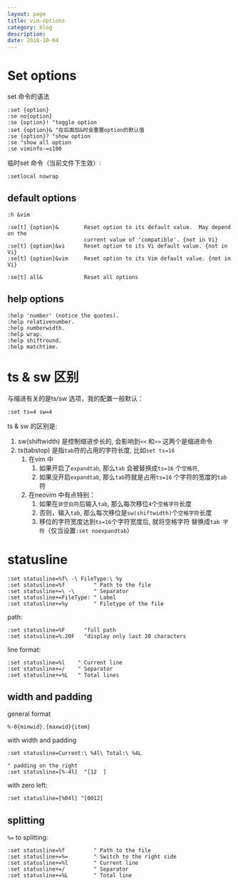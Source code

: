 ```yaml
---
layout: page
title: vim-options
category: blog
description: 
date: 2018-10-04
---
```

# Set options 
set 命令的语法

	:set {option}
	:se no{option} 
	:se {option}! "toggle option
	:set {option}& "在后面加&时会重置option的默认值
	:se {option}? "show option
	:se "show all option
	:se viminfo-=s100

临时set 命令（当前文件下生效）:

	:setlocal nowrap

## default options
`:h &vim`

	:se[t] {option}&        Reset option to its default value.  May depend on the
							current value of 'compatible'. {not in Vi}
	:se[t] {option}&vi      Reset option to its Vi default value. {not in Vi}
	:se[t] {option}&vim     Reset option to its Vim default value. {not in Vi}

	:se[t] all&             Reset all options

## help options

	:help 'number' (notice the quotes).
	:help relativenumber.
	:help numberwidth.
	:help wrap.
	:help shiftround.
	:help matchtime.

# ts & sw 区别
与缩进有关的是ts/sw 选项，我的配置一般默认：

    :set ts=4 sw=4

ts & sw 的区别是:
1. sw(shiftwidth) 是控制缩进步长的, 会影响到`<<` 和`>>` 这两个是缩进命令
1. ts(tabstop) 是指`tab`符的占用的字符长度, 比如`set ts=16`
   1. 在vim 中
      1. 如果开启了`expandtab`, 那么`tab` 会被替换成`ts=16` 个`空格符`, 
      1. 如果没开启`expandtab`, 那么`tab`符就是占用`ts=16` 个字符的宽度的`tab`符
   2. 在neovim 中有点特别：
      1. 如果在`非空白符`后输入`tab`, 那么每次移位`4`个`空格字符`长度
      1. 否则，输入`tab`, 那么每次移位是`sw(shiftwidth)`个`空格字符`长度
      3. 移位的字符宽度达到`ts=16`个字符宽度后, 就将空格字符 替换成`tab 字符`（仅当设置`:set noexpandtab`）

# statusline

	:set statusline=%f\ -\ FileType:\ %y
	:set statusline=%f         " Path to the file
	:set statusline+=\ -\      " Separator
	:set statusline+=FileType: " Label
	:set statusline+=%y        " Filetype of the file

path:

	:set statusline=%F		"full path
	:set statusline=%.20F	"display only last 20 characters

line format:

	:set statusline=%l    " Current line
	:set statusline+=/    " Separator
	:set statusline+=%L   " Total lines

## width and padding
general format

	%-0{minwid}.{maxwid}{item}

with width and padding

	:set statusline=Current:\ %4l\ Total:\ %4L

	" padding on the right
	:set statusline=[%-4l]	"[12  ]

with zero left:

	:set statusline=[%04l] "[0012]

## splitting
`%=` to splitting:

	:set statusline=%f         " Path to the file
	:set statusline+=%=        " Switch to the right side
	:set statusline+=%l        " Current line
	:set statusline+=/         " Separator
	:set statusline+=%L        " Total line